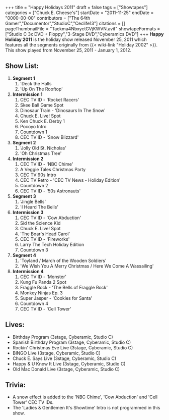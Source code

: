 +++
title = "Happy Holidays 2011"
draft = false
tags = ["Showtapes"]
categories = ["Chuck E. Cheese's"]
startDate = "2011-11-25"
endDate = "0000-00-00"
contributors = ["The 64th Gamer","Documentor","StudioC","Ceclife13"]
citations = []
pageThumbnailFile = "Tackma4NbxyctGVjKWVN.avif"
showtapeFormats = ["Studio C 3x DVD + Floppy","3-Stage DVD","Cyberamics DVD"]
+++
**Happy Holiday 2011** is the holiday show released November 25, 2011 which features all the segments originally from {{< wiki-link "Holiday 2002" >}}.
This show played from November 25, 2011 - January 1, 2012.

## Show List:

1.  **Segment 1**
    1.  'Deck the Halls
    2.  'Up On The Rooftop'
2.  **Intermission 1**
    1.  CEC TV ID - 'Rocket Racers'
    2.  Skee Ball Game Spot
    3.  Dinosaur Train - 'Dinosaurs In The Snow'
    4.  Chuck E. Live! Spot
    5.  Ken Chuck E. Derby 1
    6.  Pocoyo Intro
    7.  Countdown 1
    8.  CEC TV ID - 'Snow Blizzard'
3.  **Segment 2**
    1.  'Jolly Old St. Nicholas'
    2.  'Oh Christmas Tree'
4.  **Intermission 2**
    1.  CEC TV ID - 'NBC Chime'
    2.  A Veggie Tales Christmas Party
    3.  CEC TV 90s Intro
    4.  CEC TV Retro - 'CEC TV News - Holiday Edition'
    5.  Countdown 2
    6.  CEC TV ID - '50s Astronauts'
5.  **Segment 3**
    1.  'Jingle Bells'
    2.  'I Heard The Bells'
6.  **Intermission 3**
    1.  CEC TV ID - 'Cow Abduction'
    2.  Sid the Science Kid
    3.  Chuck E. Live! Spot
    4.  'The Boar's Head Carol'
    5.  CEC TV ID - 'Fireworks'
    6.  Larry The Tech Holiday Edition
    7.  Countdown 3
7.  **Segment 4**
    1.  'Toyland / March of the Wooden Soldiers'
    2.  'We Wish You A Merry Christmas / Here We Come A Wassailing'
8.  **Intermission 4**
    1.  CEC TV ID - 'Monster'
    2.  Kung Fu Panda 2 Spot
    3.  Fraggle Rock - 'The Bells of Fraggle Rock'
    4.  Monkey Ninjas Ep. 3
    5.  Super Jasper - 'Cookies for Santa'
    6.  Countdown 4
    7.  CEC TV ID - 'Cell Tower'

## Lives:

- Birthday Program (3stage, Cyberamic, Studio C)
- Spanish Birthday Program (3stage, Cyberamic, Studio C)
- Rockin' Christmas Eve Live (3stage, Cyberamic, Studio C)
- BINGO Live (3stage, Cyberamic, Studio C)
- Chuck E. Says Live (3stage, Cyberamic, Studio C)
- Happy & U Know It Live (3stage, Cyberamic, Studio C)
- Old Mac Donald Live (3stage, Cyberamic, Studio C)

## Trivia:

- A snow effect is added to the 'NBC Chime', 'Cow Abduction' and 'Cell Tower' CEC TV IDs.
- The 'Ladies & Gentlemen It's Showtime' Intro is not programmed in this show.
